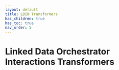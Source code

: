 ```yaml
---
layout: default
title: LDIO Transformers
has_children: true
has_toc: true
nav_order: 5
---
```


# Linked Data Orchestrator Interactions Transformers